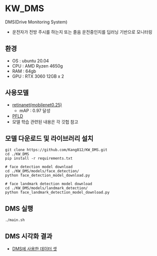 # KW_DMS
DMS(Drive Monitoring System)
- 운전자가 전방 주시를 하는지 또는 졸음 운전중인지를 딥러닝 기반으로 모니터링

## 환경
- OS : ubuntu 20.04
- CPU : AMD Ryzen 4650g
- RAM : 64gb
- GPU : RTX 3060 12GB x 2

## 사용모델
- [retinanet(mobilenet0.25)](https://github.com/biubug6/Pytorch_Retinaface)
  * mAP : 0.97 달성
- [PFLD](https://github.com/polarisZhao/PFLD-pytorch)
- 모델 학습 관련된 내용은 각 깃헙 참고

## 모델 다운로드 및 라이브러리 설치
```
git clone https://github.com/Kang812/KW_DMS.git
cd ./KW_DMS
pip install -r requirements.txt
```
```
# face detection model download
cd ./KW_DMS/models/face_detection/
python face_detection_model_download.py
```
```
# face landmark detection model download
cd ./KW_DMS/models/landmark_detection/
python face_landmark_detection_model_download.py
```

## DMS 실행
```
./main.sh
```

## DMS 시각화 결과
- [DMS에 사용한 데이터 셋](https://aihub.or.kr/aihubdata/data/view.do?currMenu=115&topMenu=100&dataSetSn=173)
